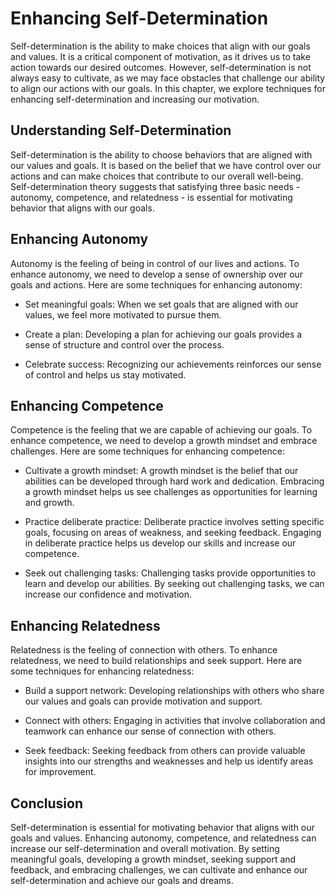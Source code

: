 Enhancing Self-Determination
=======================================

Self-determination is the ability to make choices that align with our goals and values. It is a critical component of motivation, as it drives us to take action towards our desired outcomes. However, self-determination is not always easy to cultivate, as we may face obstacles that challenge our ability to align our actions with our goals. In this chapter, we explore techniques for enhancing self-determination and increasing our motivation.

Understanding Self-Determination
--------------------------------

Self-determination is the ability to choose behaviors that are aligned with our values and goals. It is based on the belief that we have control over our actions and can make choices that contribute to our overall well-being. Self-determination theory suggests that satisfying three basic needs - autonomy, competence, and relatedness - is essential for motivating behavior that aligns with our goals.

Enhancing Autonomy
------------------

Autonomy is the feeling of being in control of our lives and actions. To enhance autonomy, we need to develop a sense of ownership over our goals and actions. Here are some techniques for enhancing autonomy:

* Set meaningful goals: When we set goals that are aligned with our values, we feel more motivated to pursue them.

* Create a plan: Developing a plan for achieving our goals provides a sense of structure and control over the process.

* Celebrate success: Recognizing our achievements reinforces our sense of control and helps us stay motivated.

Enhancing Competence
--------------------

Competence is the feeling that we are capable of achieving our goals. To enhance competence, we need to develop a growth mindset and embrace challenges. Here are some techniques for enhancing competence:

* Cultivate a growth mindset: A growth mindset is the belief that our abilities can be developed through hard work and dedication. Embracing a growth mindset helps us see challenges as opportunities for learning and growth.

* Practice deliberate practice: Deliberate practice involves setting specific goals, focusing on areas of weakness, and seeking feedback. Engaging in deliberate practice helps us develop our skills and increase our competence.

* Seek out challenging tasks: Challenging tasks provide opportunities to learn and develop our abilities. By seeking out challenging tasks, we can increase our confidence and motivation.

Enhancing Relatedness
---------------------

Relatedness is the feeling of connection with others. To enhance relatedness, we need to build relationships and seek support. Here are some techniques for enhancing relatedness:

* Build a support network: Developing relationships with others who share our values and goals can provide motivation and support.

* Connect with others: Engaging in activities that involve collaboration and teamwork can enhance our sense of connection with others.

* Seek feedback: Seeking feedback from others can provide valuable insights into our strengths and weaknesses and help us identify areas for improvement.

Conclusion
----------

Self-determination is essential for motivating behavior that aligns with our goals and values. Enhancing autonomy, competence, and relatedness can increase our self-determination and overall motivation. By setting meaningful goals, developing a growth mindset, seeking support and feedback, and embracing challenges, we can cultivate and enhance our self-determination and achieve our goals and dreams.

